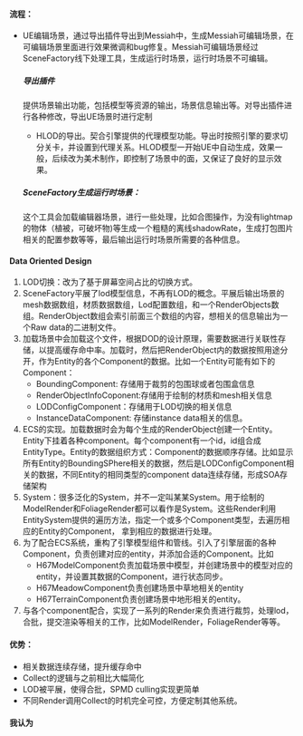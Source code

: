 #### 流程：

+ UE编辑场景，通过导出插件导出到Messiah中，生成Messiah可编辑场景，在可编辑场景里面进行效果微调和bug修复。Messiah可编辑场景经过SceneFactory线下处理工具，生成运行时场景，运行时场景不可编辑。

  ##### 导出插件

  提供场景输出功能，包括模型等资源的输出，场景信息输出等。对导出插件进行各种修改，导出UE场景时进行定制

  + HLOD的导出。契合引擎提供的代理模型功能。导出时按照引擎的要求切分关卡，并设置到代理关系。HLOD模型一开始UE中自动生成，效果一般，后续改为美术制作，即控制了场景中的面，又保证了良好的显示效果。

  ##### SceneFactory生成运行时场景：

  这个工具会加载编辑器场景，进行一些处理，比如合图操作，为没有lightmap的物体（植被，可破坏物)等生成一个粗糙的离线shadowRate，生成打包图片相关的配置参数等等，最后输出运行时场景所需要的各种信息。

#### Data Oriented Design

1. LOD切换：改为了基于屏幕空间占比的切换方式。
2. SceneFactory平展了lod模型信息，不再有LOD的概念。平展后输出场景的mesh数据数组，材质数据数组，Lod配置数组，和一个RenderObjects数组。RenderObject数组会索引前面三个数组的内容，想相关的信息输出为一个Raw data的二进制文件。
3. 加载场景中会加载这个文件，根据DOD的设计原理，需要数据进行关联性存储，以提高缓存命中率。加载时，然后把RenderObject内的数据按照用途分开，作为Entity的各个Component的数据。比如一个Entity可能有如下的Component：
   + BoundingComponent: 存储用于裁剪的包围球或者包围盒信息
   + RenderObjectInfoCoponent:存储用于绘制的材质和mesh相关信息
   + LODConfigComponent：存储用于LOD切换的相关信息
   + InstanceDataComponent: 存储instance data相关的信息。
4. ECS的实现。加载数据时会为每个生成的RenderObject创建一个Entity。Entity下挂着各种component。每个component有一个id，id组合成EntityType。Entity的数据组织方式：Component的数据顺序存储。比如显示所有Entity的BoundingSPhere相关的数据，然后是LODConfigComponent相关的数据，不同Entity的相同类型的component data连续存储，形成SOA存储架构
5. System：很多泛化的System，并不一定叫某某System。用于绘制的ModelRender和FoliageRender都可以看作是System。这些Render利用EntitySystem提供的遍历方法，指定一个或多个Component类型，去遍历相应的Entity的Component， 拿到相应的数据进行处理。
6. 为了配合ECS系统，重构了引擎模型组件和管线。引入了引擎层面的各种Component，负责创建对应的entity，并添加合适的Component。比如
   + H67ModelComponent负责加载场景中模型，并创建场景中的模型对应的entity，并设置其数据的Component，进行状态同步。
   + H67MeadowComponent负责创建场景中草地相关的entity
   + H67TerrainComponent负责创建场景中地形相关的entity。
7. 与各个component配合，实现了一系列的Render来负责进行裁剪，处理lod，合批，提交渲染等相关的工作，比如ModelRender，FoliageRender等等。

#### 优势：

+ 相关数据连续存储，提升缓存命中
+ Collect的逻辑与之前相比大幅简化
+ LOD被平展，使得合批，SPMD culling实现更简单
+ 不同Render调用Collect的时机完全可控，方便定制其他系统。

#### 我认为